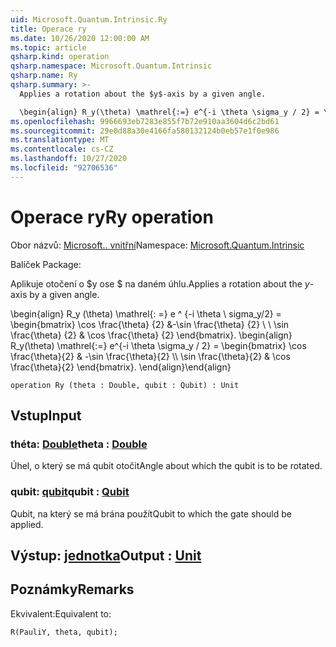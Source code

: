 ```yaml
---
uid: Microsoft.Quantum.Intrinsic.Ry
title: Operace ry
ms.date: 10/26/2020 12:00:00 AM
ms.topic: article
qsharp.kind: operation
qsharp.namespace: Microsoft.Quantum.Intrinsic
qsharp.name: Ry
qsharp.summary: >-
  Applies a rotation about the $y$-axis by a given angle.

  \begin{align} R_y(\theta) \mathrel{:=} e^{-i \theta \sigma_y / 2} = \begin{bmatrix} \cos \frac{\theta}{2} & -\sin \frac{\theta}{2}  \\\\ \sin \frac{\theta}{2} & \cos \frac{\theta}{2} \end{bmatrix}. \end{align}
ms.openlocfilehash: 9966693eb7283e855f7b72e910aa3604d6c2bd61
ms.sourcegitcommit: 29e0d88a30e4166fa580132124b0eb57e1f0e986
ms.translationtype: MT
ms.contentlocale: cs-CZ
ms.lasthandoff: 10/27/2020
ms.locfileid: "92706536"
---
```

# <a name="ry-operation"></a><span data-ttu-id="2e1db-102">Operace ry</span><span class="sxs-lookup"><span data-stu-id="2e1db-102">Ry operation</span></span>

<span data-ttu-id="2e1db-103">Obor názvů: [Microsoft.. vnitřní](xref:Microsoft.Quantum.Intrinsic)</span><span class="sxs-lookup"><span data-stu-id="2e1db-103">Namespace: [Microsoft.Quantum.Intrinsic](xref:Microsoft.Quantum.Intrinsic)</span></span>

<span data-ttu-id="2e1db-104">Balíček [](https://nuget.org/packages/)</span><span class="sxs-lookup"><span data-stu-id="2e1db-104">Package: [](https://nuget.org/packages/)</span></span>


<span data-ttu-id="2e1db-105">Aplikuje otočení o $y ose $ na daném úhlu.</span><span class="sxs-lookup"><span data-stu-id="2e1db-105">Applies a rotation about the $y$-axis by a given angle.</span></span>

<span data-ttu-id="2e1db-106">\begin{align} R_y (\theta) \mathrel{: =} e ^ {-i \theta \ sigma_y/2} = \begin{bmatrix} \cos \frac{\theta} {2} &-\sin \frac{\theta} {2} \\ \\ \sin \frac{\theta} {2} & \cos \frac{\theta} {2} \end{bmatrix}.  </span><span class="sxs-lookup"><span data-stu-id="2e1db-106">\begin{align} R_y(\theta) \mathrel{:=} e^{-i \theta \sigma_y / 2} = \begin{bmatrix} \cos \frac{\theta}{2} & -\sin \frac{\theta}{2}  \\\\ \sin \frac{\theta}{2} & \cos \frac{\theta}{2} \end{bmatrix}.</span></span>
<span data-ttu-id="2e1db-107">\end{align}</span><span class="sxs-lookup"><span data-stu-id="2e1db-107">\end{align}</span></span>

```qsharp
operation Ry (theta : Double, qubit : Qubit) : Unit
```


## <a name="input"></a><span data-ttu-id="2e1db-108">Vstup</span><span class="sxs-lookup"><span data-stu-id="2e1db-108">Input</span></span>

### <a name="theta--double"></a><span data-ttu-id="2e1db-109">théta: [Double](xref:microsoft.quantum.lang-ref.double)</span><span class="sxs-lookup"><span data-stu-id="2e1db-109">theta : [Double](xref:microsoft.quantum.lang-ref.double)</span></span>

<span data-ttu-id="2e1db-110">Úhel, o který se má qubit otočit</span><span class="sxs-lookup"><span data-stu-id="2e1db-110">Angle about which the qubit is to be rotated.</span></span>


### <a name="qubit--qubit"></a><span data-ttu-id="2e1db-111">qubit: [qubit](xref:microsoft.quantum.lang-ref.qubit)</span><span class="sxs-lookup"><span data-stu-id="2e1db-111">qubit : [Qubit](xref:microsoft.quantum.lang-ref.qubit)</span></span>

<span data-ttu-id="2e1db-112">Qubit, na který se má brána použít</span><span class="sxs-lookup"><span data-stu-id="2e1db-112">Qubit to which the gate should be applied.</span></span>



## <a name="output--unit"></a><span data-ttu-id="2e1db-113">Výstup: [jednotka](xref:microsoft.quantum.lang-ref.unit)</span><span class="sxs-lookup"><span data-stu-id="2e1db-113">Output : [Unit](xref:microsoft.quantum.lang-ref.unit)</span></span>



## <a name="remarks"></a><span data-ttu-id="2e1db-114">Poznámky</span><span class="sxs-lookup"><span data-stu-id="2e1db-114">Remarks</span></span>

<span data-ttu-id="2e1db-115">Ekvivalent:</span><span class="sxs-lookup"><span data-stu-id="2e1db-115">Equivalent to:</span></span>

```qsharp
R(PauliY, theta, qubit);
```